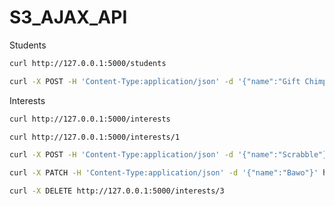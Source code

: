 # S3_AJAX_API
Students

```bash
curl http://127.0.0.1:5000/students
```

```bash
curl -X POST -H 'Content-Type:application/json' -d '{"name":"Gift Chimphonda", "interests":["1", "2"]}' http://127.0.0.1:5000/students
```

Interests
```bash
curl http://127.0.0.1:5000/interests
```
```bash
curl http://127.0.0.1:5000/interests/1
```
```bash
curl -X POST -H 'Content-Type:application/json' -d '{"name":"Scrabble"}' http://127.0.0.1:5000/interests
```
```bash
curl -X PATCH -H 'Content-Type:application/json' -d '{"name":"Bawo"}' http://127.0.0.1:5000/interests/2
```
```bash
curl -X DELETE http://127.0.0.1:5000/interests/3
```
